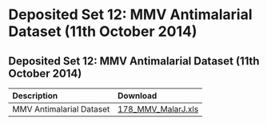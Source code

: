 # Deposited Set 12: MMV Antimalarial Dataset \(11th October 2014\)

## Deposited Set 12: MMV Antimalarial Dataset \(11th October 2014\)

| Description | Download |
| :--- | :--- |
| MMV Antimalarial Dataset | [178\_MMV\_MalarJ.xls](ftp://ftp.ebi.ac.uk/pub/databases/chembl/ChEMBLNTD/set12_MMV/178_MMV_MalarJ.xls) |

